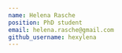 ```yaml
---
name: Helena Rasche
position: PhD student
email: helena.rasche@gmail.com
github_username: hexylena
---
```


